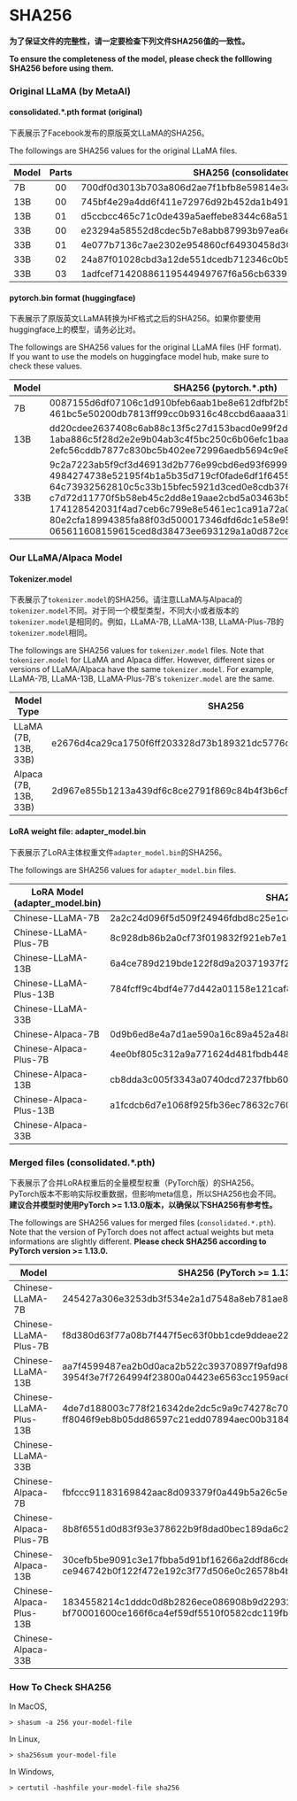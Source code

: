 # SHA256

**为了保证文件的完整性，请一定要检查下列文件SHA256值的一致性。**

**To ensure the completeness of the model, please check the folllowing SHA256 before using them.**

### Original LLaMA (by MetaAI)

#### consolidated.*.pth format (original)

下表展示了Facebook发布的原版英文LLaMA的SHA256。

The followings are SHA256 values for the original LLaMA files.

| Model | Parts | SHA256 (consolidated.*.pth)                                  |
| ----- | :---: | ------------------------------------------------------------ |
| 7B    |  00   | 700df0d3013b703a806d2ae7f1bfb8e59814e3d06ae78be0c66368a50059f33d |
| 13B   |  00   | 745bf4e29a4dd6f411e72976d92b452da1b49168a4f41c951cfcc8051823cf08 |
| 13B   |  01   | d5ccbcc465c71c0de439a5aeffebe8344c68a519bce70bc7f9f92654ee567085 |
| 33B   |  00   | e23294a58552d8cdec5b7e8abb87993b97ea6eced4178ff2697c02472539d067 |
| 33B   |  01   | 4e077b7136c7ae2302e954860cf64930458d3076fcde9443f4d0e939e95903ff |
| 33B   |  02   | 24a87f01028cbd3a12de551dcedb712346c0b5cbdeff1454e0ddf2df9b675378 |
| 33B   |  03   | 1adfcef71420886119544949767f6a56cb6339b4d5fcde755d80fe68b49de93b |

#### pytorch.bin format (huggingface)

下表展示了原版英文LLaMA转换为HF格式之后的SHA256。如果你要使用huggingface上的模型，请务必比对。

The followings are SHA256 values for the original LLaMA files (HF format). If you want to use the models on huggingface model hub, make sure to check these values.

| Model | SHA256 (pytorch.*.pth)                                       |
| ----- | ------------------------------------------------------------ |
| 7B    | 0087155d6df07106c1d910bfeb6aab1be8e612dfbf2b56ddfb4ccbde7dbd50d0<br/>461bc5e50200db7813ff99cc0b9316c48ccbd6aaaa31bf8cf7bee0b64bc3eda3 |
| 13B   | dd20cdee2637408c6ab88c13f5c27d153bacd0e99f2d55f6a66fbd0269944436<br/>1aba886c5f28d2e2e9b04ab3c4f5bc250c6b06efc1baa3f557677b3097f70e6a<br/>2efc56cddb7877c830bc5b402ee72996aedb5694c9e8007bf1d52d72c0d97d26 |
| 33B   | 9c2a7223ab5f9cf3d46913d2b776e99cbd6ed93f69991594b92a8cef0c681a78<br/>4984274738e52195f4b1a5b35d719cf0fade6df1f645507d92d61af4dd8dcdfe<br/>64c73932562810c5c33b15bfec5921d3ced0e8cdb3766c214eda2f45fa3edd13<br/>c7d72d11770f5b58eb45c2dd8e19aae2cbd5a03463b564de3945b21825ebacba<br/>174128542031f4ad7ceb6c799e8e5461ec1ca91a72a01402c567e5f6a8b33d8c<br/>80e2cfa18994385fa88f03d500017346dfd6dc1e58e957d046af39d9a7e254fa<br/>065611608159615ced8d38473ee693129a1a0d872ced0ad8daf09290af7c7061 |


### Our LLaMA/Alpaca Model

#### Tokenizer.model

下表展示了`tokenizer.model`的SHA256。请注意LLaMA与Alpaca的`tokenizer.model`不同。对于同一个模型类型，不同大小或者版本的`tokenizer.model`是相同的。例如，LLaMA-7B, LLaMA-13B, LLaMA-Plus-7B的`tokenizer.model`相同。

The followings are SHA256 values for `tokenizer.model` files. Note that `tokenizer.model` for LLaMA and Alpaca differ. However, different sizes or versions of LLaMA/Alpaca have the same `tokenizer.model`. For example, LLaMA-7B, LLaMA-13B, LLaMA-Plus-7B's `tokenizer.model` are the same.

| Model Type            | SHA256                                                       |
| --------------------- | ------------------------------------------------------------ |
| LLaMA (7B, 13B, 33B)  | e2676d4ca29ca1750f6ff203328d73b189321dc5776ceede037cbd36541d70c0 |
| Alpaca (7B, 13B, 33B) | 2d967e855b1213a439df6c8ce2791f869c84b4f3b6cfacf22b86440b8192a2f8 |

#### LoRA weight file: adapter_model.bin 

下表展示了LoRA主体权重文件`adapter_model.bin`的SHA256。

The followings are SHA256 values for `adapter_model.bin`  files.

| LoRA Model (adapter_model.bin) | SHA256                                                       |
| ------------------------------ | ------------------------------------------------------------ |
| Chinese-LLaMA-7B               | 2a2c24d096f5d509f24946fdbd8c25e1ce4a0acb955902f7436d74c0c0379d86 |
| Chinese-LLaMA-Plus-7B          | 8c928db86b2a0cf73f019832f921eb7e1e069ca21441b4bfa12c4381c6cc46be |
| Chinese-LLaMA-13B              | 6a4ce789d219bde122f8d9a20371937f2aa2ee86a2311d9f5e303df2e774f9fc |
| Chinese-LLaMA-Plus-13B         | 784fcff9c4bdf4e77d442a01158e121caf8fcce0f97ffb32396fe7a3617ee7e8 |
| Chinese-LLaMA-33B              |                                                              |
| Chinese-Alpaca-7B              | 0d9b6ed8e4a7d1ae590a16c89a452a488d66ff07e45487972f61c2b6e46e36de |
| Chinese-Alpaca-Plus-7B         | 4ee0bf805c312a9a771624d481fbdb4485e1b0a70cd2a8da9f96137f177b795d |
| Chinese-Alpaca-13B             | cb8dda3c005f3343a0740dcd7237fbb600cb14b6bff9b6f3d488c086a2f08ada |
| Chinese-Alpaca-Plus-13B        | a1fcdcb6d7e1068f925fb36ec78632c76058ba12ba352bed4d44060b8e6f4706 |
| Chinese-Alpaca-33B             |                                                              |


### Merged files (consolidated.*.pth)

下表展示了合并LoRA权重后的全量模型权重（PyTorch版）的SHA256。PyTorch版本不影响实际权重数据，但影响meta信息，所以SHA256也会不同。**建议合并模型时使用PyTorch >= 1.13.0版本，以确保以下SHA256有参考性。**

The followings are SHA256 values for merged files (`consolidated.*.pth`). Note that the version of PyTorch does not affect actual weights but meta informations are slightly different. **Please check SHA256 according to PyTorch version >= 1.13.0.**

| Model                   | SHA256 (PyTorch >= 1.13.0)                                   |
| ----------------------- | ------------------------------------------------------------ |
| Chinese-LLaMA-7B        | 245427a306e3253db3f534e2a1d7548a8eb781ae8761f9e98979b4aced6b43d8 |
| Chinese-LLaMA-Plus-7B   | f8d380d63f77a08b7f447f5ec63f0bb1cde9ddeae2207e9f86e6b5f0f95a7955 |
| Chinese-LLaMA-13B       | aa7f4599487ea2b0d0aca2b522c39370897f9afd9839aac7d02155957f1f019f<br/>3954f3e7f7264994f23800a04423e6563cc1959ac699d9eaaa6801b4f9392ebd |
| Chinese-LLaMA-Plus-13B  | 4de7d188003c778f216342de2dc5c9a9c74278c701c63a7b6bcd7957f5ebfdf5<br/>ff8046f9eb8b05dd86597c21edd07894aec00b31842a4c11996a4003091ea7c9 |
| Chinese-LLaMA-33B       |                                                              |
| Chinese-Alpaca-7B       | fbfccc91183169842aac8d093379f0a449b5a26c5ee7a298baf0d556f1499b90 |
| Chinese-Alpaca-Plus-7B  | 8b8f6551d0d83f93e378622b9f8dad0bec189da6c29d8a78de493e6aee9bd35f |
| Chinese-Alpaca-13B      | 30cefb5be9091c3e17fbba5d91bf16266a2ddf86cde53370a9982b232ff8a2f4<br/>ce946742b0f122f472e192c3f77d506e0c26578b4b881d07d919553333affecd |
| Chinese-Alpaca-Plus-13B | 1834558214c1dddc0d8b2826ece086908b9d2293241d0e12cecb48a035ec561b<br/>bf70001600ce166f6ca4ef59df5510f0582cdc119fb74e27d9cf3e4c7b142015 |
| Chinese-Alpaca-33B      |                                                              |


### How To Check SHA256

In MacOS,

```
> shasum -a 256 your-model-file
```

In Linux, 

```
> sha256sum your-model-file
```

In Windows,

```
> certutil -hashfile your-model-file sha256
```
